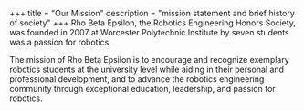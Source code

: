 +++
title = "Our Mission"
description = "mission statement and brief history of society"
+++
Rho Beta Epsilon, the Robotics Engineering Honors Society, was founded in 2007 at Worcester Polytechnic Institute by seven students was a passion for robotics. 

The mission of Rho Beta Epsilon is to encourage and recognize exemplary robotics students at the university level while aiding in their personal and professional development, and to advance the robotics engineering community through exceptional education, leadership, and passion for robotics. 
